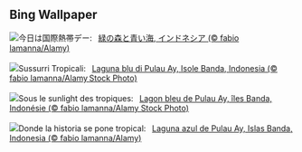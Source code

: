 ## Bing Wallpaper
![](https://www.bing.com/th?id=OHR.BandaIsland_JA-JP3779837840_UHD.jpg&w=1000)今日は国際熱帯デー:&nbsp;&ensp;[緑の森と青い海, インドネシア (© fabio lamanna/Alamy)](https://www.bing.com/th?id=OHR.BandaIsland_JA-JP3779837840_UHD.jpg)
<br><br/>
![](https://www.bing.com/th?id=OHR.BandaIsland_IT-IT2071858356_UHD.jpg&w=1000)Sussurri Tropicali:&nbsp;&ensp;[Laguna blu di Pulau Ay, Isole Banda, Indonesia (© fabio lamanna/Alamy Stock Photo)](https://www.bing.com/th?id=OHR.BandaIsland_IT-IT2071858356_UHD.jpg)
<br><br/>
![](https://www.bing.com/th?id=OHR.BandaIsland_FR-FR6889157009_UHD.jpg&w=1000)Sous le sunlight des tropiques:&nbsp;&ensp;[Lagon bleu de Pulau Ay, îles Banda, Indonésie (© fabio lamanna/Alamy Stock Photo)](https://www.bing.com/th?id=OHR.BandaIsland_FR-FR6889157009_UHD.jpg)
<br><br/>
![](https://www.bing.com/th?id=OHR.BandaIsland_ES-ES0659509057_UHD.jpg&w=1000)Donde la historia se pone tropical:&nbsp;&ensp;[Laguna azul de Pulau Ay, Islas Banda, Indonesia (© fabio lamanna/Alamy)](https://www.bing.com/th?id=OHR.BandaIsland_ES-ES0659509057_UHD.jpg)
<br><br/>
